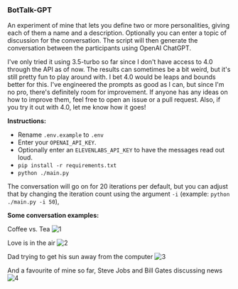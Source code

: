 ### BotTalk-GPT

An experiment of mine that lets you define two or more personalities, giving each of them a name and a description. Optionally you can enter a topic of discussion for the conversation. The script will then generate the conversation between the participants using OpenAI ChatGPT.

I've only tried it using 3.5-turbo so far since I don't have access to 4.0 through the API as of now. The results can sometimes be a bit weird, but it's still pretty fun to play around with. I bet 4.0 would be leaps and bounds better for this. I've engineered the prompts as good as I can, but since I'm no pro, there's definitely room for improvement. If anyone has any ideas on how to improve them, feel free to open an issue or a pull request. Also, if you try it out with 4.0, let me know how it goes!

**Instructions:**
- Rename `.env.example` to `.env`
- Enter your `OPENAI_API_KEY`. 
- Optionally enter an `ELEVENLABS_API_KEY` to have the messages read out loud.
- `pip install -r requirements.txt`
- `python ./main.py`

The conversation will go on for 20 iterations per default, but you can adjust that by changing the iteration count using the argument `-i` (example: `python ./main.py -i 50`),

**Some conversation examples:**

Coffee vs. Tea
![1](https://user-images.githubusercontent.com/19852554/234594645-cadd8a1f-fe99-4bb5-b2a2-b88bde46594b.png)

Love is in the air
![2](https://user-images.githubusercontent.com/19852554/234594674-c311bd61-4c49-4ea7-b4e7-6b5a878a86e1.png)

Dad trying to get his sun away from the computer
![3](https://user-images.githubusercontent.com/19852554/234594682-72dfc590-c926-4767-99b8-add26f08046e.png)

And a favourite of mine so far, Steve Jobs and Bill Gates discussing news
![4](https://user-images.githubusercontent.com/19852554/234599980-b73af344-ee0c-40bb-a966-186ccc74022e.png)
